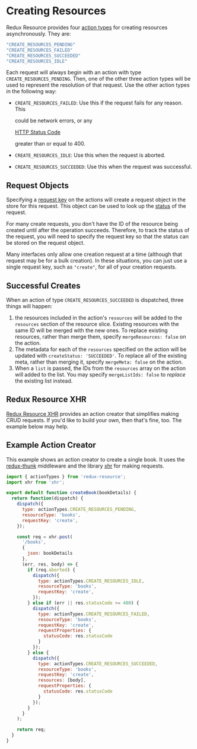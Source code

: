 # Creating Resources

Redux Resource provides four [action types](./) for creating resources asynchronously. They are:

```javascript
"CREATE_RESOURCES_PENDING"
"CREATE_RESOURCES_FAILED"
"CREATE_RESOURCES_SUCCEEDED"
"CREATE_RESOURCES_IDLE"
```

Each request will always begin with an action with type `CREATE_RESOURCES_PENDING`. Then, one of the other three action types will be used to represent the resolution of that request. Use the other action types in the following way:

* `CREATE_RESOURCES_FAILED`: Use this if the request fails for any reason. This

  could be network errors, or any

  [HTTP Status Code](https://en.wikipedia.org/wiki/List_of_HTTP_status_codes)

  greater than or equal to 400.

* `CREATE_RESOURCES_IDLE`: Use this when the request is aborted.
* `CREATE_RESOURCES_SUCCEEDED`: Use this when the request was successful.

## Request Objects

Specifying a [request key](https://github.com/jamesplease/redux-resource/tree/9ec75169fbfdce22b9e69697a049704cb4f3998a/docs/requests/requests/request-keys.md) on the actions will create a request object in the store for this request. This object can be used to look up the [status](https://github.com/jamesplease/redux-resource/tree/9ec75169fbfdce22b9e69697a049704cb4f3998a/docs/requests/requests/request-statuses.md) of the request.

For many create requests, you don't have the ID of the resource being created until after the operation succeeds. Therefore, to track the status of the request, you will need to specify the request key so that the status can be stored on the request object.

Many interfaces only allow one creation request at a time \(although that request may be for a bulk creation\). In these situations, you can just use a single request key, such as `"create"`, for all of your creation requests.

## Successful Creates

When an action of type `CREATE_RESOURCES_SUCCEEDED` is dispatched, three things will happen:

1. the resources included in the action's `resources` will be added to the `resources` section of the resource slice. Existing resources with the same ID will be merged with the new ones. To replace existing resources, rather than merge them, specify `mergeResources: false` on the action.
2. The metadata for each of the `resources` specified on the action will be updated with `createStatus: 'SUCCEEDED'`. To replace all of the existing meta, rather than merging it, specify `mergeMeta: false` on the action.
3. When a `list` is passed, the IDs from the `resources` array on the action will added to the list. You may specify `mergeListIds: false` to _replace_ the existing list instead.

## Redux Resource XHR

[Redux Resource XHR](../../ecosystem-extras/redux-resource-xhr.md) provides an action creator that simplifies making CRUD requests. If you'd like to build your own, then that's fine, too. The example below may help.

## Example Action Creator

This example shows an action creator to create a single book. It uses the [redux-thunk](https://github.com/gaearon/redux-thunk) middleware and the library [xhr](https://github.com/naugtur/xhr) for making requests.

```javascript
import { actionTypes } from 'redux-resource';
import xhr from 'xhr';

export default function createBook(bookDetails) {
  return function(dispatch) {
    dispatch({
      type: actionTypes.CREATE_RESOURCES_PENDING,
      resourceType: 'books',
      requestKey: 'create',
    });

    const req = xhr.post(
      '/books',
      {
        json: bookDetails
      },
      (err, res, body) => {
        if (req.aborted) {
          dispatch({
            type: actionTypes.CREATE_RESOURCES_IDLE,
            resourceType: 'books',
            requestKey: 'create',
          });
        } else if (err || res.statusCode >= 400) {
          dispatch({
            type: actionTypes.CREATE_RESOURCES_FAILED,
            resourceType: 'books',
            requestKey: 'create',
            requestProperties: {
              statusCode: res.statusCode 
            }
          });
        } else {
          dispatch({
            type: actionTypes.CREATE_RESOURCES_SUCCEEDED,
            resourceType: 'books',
            requestKey: 'create',
            resources: [body],
            requestProperties: {
              statusCode: res.statusCode 
            }
          });
        }
      }
    );

    return req;
  }
}
```

